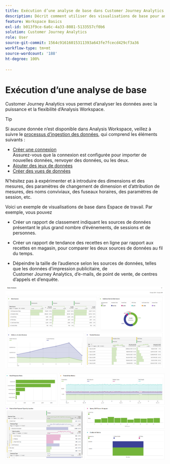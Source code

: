 ```yaml
---
title: Exécution d’une analyse de base dans Customer Journey Analytics
description: Décrit comment utiliser des visualisations de base pour analyser les données dans Customer Journey Analytics.
feature: Workspace Basics
exl-id: b013f9ce-6a6c-4a33-8081-5133557cf0b6
solution: Customer Journey Analytics
role: User
source-git-commit: 1564c91616015311393a643fe7fcecd429cf3a36
workflow-type: tm+mt
source-wordcount: '188'
ht-degree: 100%

---
```


# Exécution d’une analyse de base

Customer Journey Analytics vous permet d’analyser les données avec la puissance et la flexibilité d’Analysis Workspace.

>[!TIP]
>
>Si aucune donnée n’est disponible dans Analysis Workspace, veillez à suivre le [processus d’ingestion des données](/help/data-ingestion/data-ingestion.md), qui comprend les éléments suivants :<ul><li>[Créer une connexion](/help/connections/create-connection.md#create-and-configure-the-connection) </br>Assurez-vous que la connexion est configurée pour importer de nouvelles données, renvoyer des données, ou les deux.</li><li>[Ajouter des jeux de données](/help/connections/create-connection.md#add-and-configure-datasets)</li><li>[Créer des vues de données](/help/data-views/create-dataview.md)</li></ul>

N’hésitez pas à expérimenter et à introduire des dimensions et des mesures, des paramètres de changement de dimension et d’attribution de mesures, des noms conviviaux, des fuseaux horaires, des paramètres de session, etc.

Voici un exemple de visualisations de base dans Espace de travail. Par exemple, vous pouvez

* Créer un rapport de classement indiquant les sources de données présentant le plus grand nombre d’événements, de sessions et de personnes.

* Créer un rapport de tendance des recettes en ligne par rapport aux recettes en magasin, pour comparer les deux sources de données au fil du temps.

* Dépeindre la taille de l’audience selon les sources de données, telles que les données d’impression publicitaire, de Customer Journey Analytics, d’e-mails, de point de vente, de centres d’appels et d’enquête.

![Exemples de visualisations de graphiques d’analyse de base.](assets/cja-basic-analysis.png)

![Autres exemples de visualisations de graphiques d’analyse de base](assets/cja-basic-analysis2.png)

